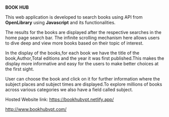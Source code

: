 **BOOK HUB**

This web application is developed to search books using API from **OpenLibrary** using **Javascript** and its functionalities.

The results for the books are displayed after the respective searches in the home page search bar.
The infinite scrolling mechanism here allows users to dive deep and view more books based on their topic of interest.

In the display of the books,for each book we have the title of the book,Author,Total editions and the year it was first published.This makes the display more informative and easy for the users to make better choices at the first sight.

User can choose the book and click on it for further information where the subject places and subject times are displayed.To explore millions of books across various categories we also have a field called subject.

Hosted Website link:
https://bookhubvpt.netlify.app/

http://www.bookhubvpt.com/


